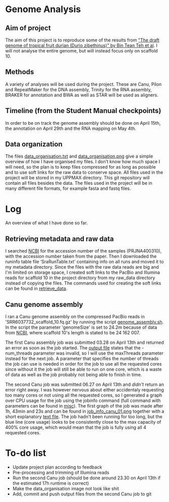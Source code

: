 # Genome Analysis

## Aim of project
The aim of this project is to reproduce some of the results from ["The draft genome of tropical fruit durian (Durio zibethinus)" by Bin Tean Teh et al](https://www.nature.com/articles/ng.3972/). I will not analyse the entire genome, but will instead focus only on scaffold 10.

## Methods
A variety of analyses will be used during the project. These are Canu, Pilon and RepeatMaker for the DNA assembly, Trinity for the RNA assembly, BRAKER for annotation and BWA as well as STAR will be used as aligners.

## Timeline (from the Student Manual checkpoints)
In order to be on track the genome assembly should be done on April 15th, the annotation on April 29th and the RNA mapping on May 4th.

## Data organization
The files [data_organisation.txt](data_organisation.txt) and [data_organisation.png](data_organisation.png) give a simple overview of how I have organised my files.
I don’t know how much space I will need, so the plan is to keep files compressed for as long as possible and to use soft links for the raw data to conserve space. All files used in the project will be stored in my UPPMAX directory. This git repository will contain all files besides the data. The files used in the project will be in many different file formats, for example fasta and fastq files.

# Log
An overview of what I have done so far.

## Retrieving metadata and raw data
I searched [NCBI](https://www.ncbi.nlm.nih.gov/sra) for the accession number of the samples (PRJNA400310), with the accession number taken from the paper. Then I downloaded the runinfo table file ‘SraRunTable.txt’ containing info on all runs and moved it to my metadata directory.
Since the files with the raw data reads are big and I'm limited on storage space, I created soft links to the PacBio and Illumina reads for scaffold 10 in the project directory from my raw_data directory instead of copying the files. The commands used for creating the soft links can be found in [retrieve_data](code/retrieve_data). 

## Canu genome assembly
I ran a Canu genome assembly on the compressed PacBio reads in 'SRR6037732_scaffold_10.fq.gz' by running the script [genome_assembly.sh](code/genome_assembly.sh). In the script the parameter 'genomeSize' is set to 24.2m because of data from [NCBI](https://www.ncbi.nlm.nih.gov/Traces/wgs/NSDW01?display=contigs), where scaffold 10's length is stated to be 24 162 007.

The first Canu assembly job was submitted 03.28 on April 13th and returned an error as soon as the job started. The [output file](analysis/genome_assembly/canu/01_canu_assembly/slurm-4411986.out) states that the -num_threads parameter was invalid, so I will use the maxThreads parameter instead for the next job. A parameter that specifies the number of threads the job can use is needed in order for the job to use all the requested cores since without it the job will still be able to run on one core, which is a waste of data as well as the job probably not being able to finish in time.

The second Canu job was submitted 06.27 on April 13th and *didn't* return an error right away.
I was however nervous about either accidentaly requesting too many cores or not using all the requested cores, so I generated a graph over CPU usage for the job using the jobinfo command (full command with parameters can be found in [misc](code/misc)). The first graph of the job was made after 1h, 43min and 23s and can be found in [job_info_canu_01.png](job_info/job_info_canu_01.png) together with a short explanatory [text file](job_info/job_info_canu_01.txt). The job hadn't been running for too long, but the blue line (core usage) looks to be consistently close to the max capacity of 400% core usage, which would mean that the job is fully using all 4 requested cores.

# To-do list
* Update project plan according to feedback
* Pre-processing and trimming of Illumina reads
* Run the second Canu job (should be done around 23.30 on April 13th if the estimated 17h runtime is correct)
* Make the data_organisation image not look like shit
* Add, commit and push output files from the second Canu job to git
